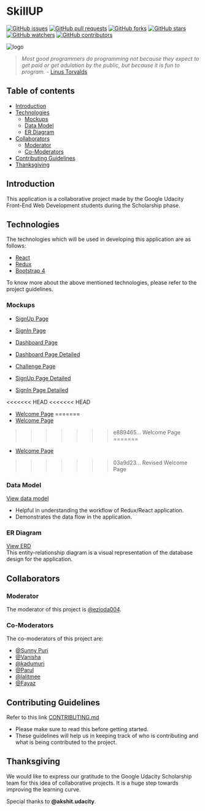 # SkillUP

[![GitHub issues](https://img.shields.io/github/issues/UdacityFrontEndScholarship/quiz-app.svg)](https://github.com/UdacityFrontEndScholarship/quiz-app/issues)
[![GitHub pull requests](https://img.shields.io/github/issues-pr/UdacityFrontEndScholarship/quiz-app.svg)](https://github.com/UdacityFrontEndScholarship/quiz-app/pulls)
[![GitHub forks](https://img.shields.io/github/forks/UdacityFrontEndScholarship/quiz-app.svg?style=social&label=Fork)](https://github.com/UdacityFrontEndScholarship/quiz-app/network)
[![GitHub stars](https://img.shields.io/github/stars/UdacityFrontEndScholarship/quiz-app.svg?style=social&label=Stars)](https://github.com/UdacityFrontEndScholarship/quiz-app/stargazers)
[![GitHub watchers](https://img.shields.io/github/watchers/UdacityFrontEndScholarship/quiz-app.svg?style=social&label=Watch)](https://github.com/UdacityFrontEndScholarship/quiz-app/watchers)
[![GitHub contributors](https://img.shields.io/github/contributors/UdacityFrontEndScholarship/quiz-app.svg)](https://github.com/UdacityFrontEndScholarship/quiz-app/graphs/contributors)

![logo](https://github.com/parulbindal/quiz-app/blob/master/src/assets/images/skillup%20logo.jpg?raw=true)

> _Most good programmers do programming not because they expect to get paid or get adulation by the public, but because it is fun to program._ - [Linus Torvalds](https://www.brainyquote.com/quotes/linus_torvalds_367382)

## Table of contents

* [Introduction](#introduction)
* [Technologies](#technologies)
  * [Mockups](#mockups)
  * [Data Model](#data-model)
  * [ER Diagram](#er-diagram)
* [Collaborators](#collaborators)
  * [Moderator](#moderator)
  * [Co-Moderators](#co-moderators)
* [Contributing Guidelines](#contributing-guidelines)
* [Thanksgiving](#thanksgiving)

## Introduction

This application is a collaborative project made by the Google Udacity Front-End Web Development students during the Scholarship phase.

## Technologies

The technologies which will be used in developing this application are as follows:

* [React](https://reactjs.org/)
* [Redux](https://redux.js.org/)
* [Bootstrap 4](https://getbootstrap.com/)

To know more about the above mentioned technologies, please refer to the project guidelines.

### Mockups

* [SignUp Page](https://github.com/UdacityFrontEndScholarship/quiz-app/blob/master/src/assets/images/Sign%20Up%20Page.jpg?raw=true)

- [SignIn Page](https://github.com/UdacityFrontEndScholarship/quiz-app/blob/master/src/assets/images/Sign%20In%20Page.jpg?raw=true)

* [Dashboard Page](https://github.com/UdacityFrontEndScholarship/quiz-app/blob/master/src/assets/images/Dashboard.jpg?raw=true)

* [Dashboard Page Detailed](https://github.com/parulbindal/quiz-app/blob/master/src/assets/images/Dashboard%20Detailed.png?raw=true)

- [Challenge Page](https://github.com/UdacityFrontEndScholarship/quiz-app/blob/master/src/assets/images/Challenge%20Page.jpg?raw=true)

* [SignUp Page Detailed](https://github.com/parulbindal/quiz-app/blob/master/src/assets/images/Sign%20Up%20Page%20Detailed.jpg?raw=true)

- [SignIn Page Detailed](https://github.com/parulbindal/quiz-app/blob/master/src/assets/images/Sign%20In%20Page%20Detailed.jpg?raw=true)

<<<<<<< HEAD
<<<<<<< HEAD
* [Welcome Page](https://github.com/parulbindal/quiz-app/blob/master/src/assets/images/Welcome%20Page.png?raw=true)
=======
* [Welcome Page](https://raw.githubusercontent.com/parulbindal/quiz-app/master/src/assets/images/Welcome%20Page.png)
>>>>>>> e889465... Welcome Page
=======
* [Welcome Page](https://github.com/parulbindal/quiz-app/blob/master/src/assets/images/Welcome%20Page.png?raw=true)
>>>>>>> 03a9d23... Revised Welcome Page


### Data Model

[View data model](https://www.lucidchart.com/documents/view/d6d11adb-7d10-45bd-a5e0-997f20a19ba4/0)
- Helpful in understanding the workflow of Redux/React application.
- Demonstrates the data flow in the application.


### ER Diagram

[View ERD](https://www.lucidchart.com/invitations/accept/4959f428-f905-44ff-9a82-1cd55f6cf960)
<br/>This entity-relationship diagram is a visual representation of the database design for the application.

## Collaborators

### Moderator

The moderator of this project is [@ezioda004](https://github.com/ezioda004).

### Co-Moderators

The co-moderators of this project are:

* [@Sunny Puri](https://github.com/SunnyPuri)
* [@Vanisha](https://github.com/Vanisha27)
* [@kadumuri](https://github.com/kadumuri1994)
* [@Parul](https://github.com/parulbindal)
* [@lalitmee](https://github.com/lalitmee)
* [@Fayaz](https://github.com/fayazara)

## Contributing Guidelines

Refer to this link [CONTRIBUTING.md](https://github.com/UdacityFrontEndScholarship/quiz-app/blob/master/CONTRIBUTING.md)
- Please make sure to read this before getting started.
- These guidelines will help us in keeping track of who is contributing and what is being contributed to the project.

## Thanksgiving

We would like to express our gratitude to the Google Udacity Scholarship team for this idea of collaborative projects. It is a huge step towards improving the learning curve.

Special thanks to **@akshit.udacity**.
